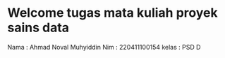 # Welcome tugas mata kuliah proyek sains data

Nama : Ahmad Noval Muhyiddin
Nim : 220411100154
kelas : PSD D


```{tableofcontents}
```
